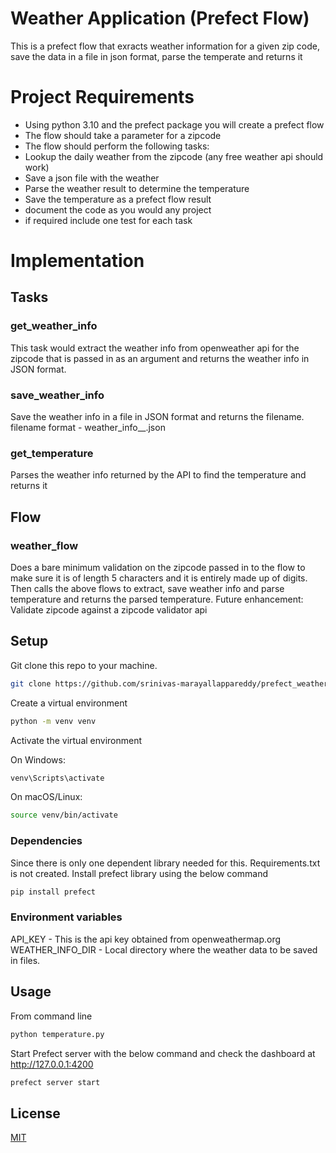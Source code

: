 # Weather Application (Prefect Flow)

This is a prefect flow that exracts weather information for a given zip code, save the data in a file in json format, parse the temperate and returns it

# Project Requirements

* Using python 3.10 and the prefect package you will create a prefect flow
* The flow should take a parameter for a zipcode
* The flow should perform the following tasks:
* Lookup the daily weather from the zipcode (any free weather api should work)
* Save a json file with the weather
* Parse the weather result to determine the temperature
* Save the temperature as a prefect flow result
* document the code as you would any project
* if required include one test for each task

# Implementation

## Tasks
### get_weather_info
This task would extract the weather info from openweather api for the zipcode that is passed in as an argument and returns the weather info in JSON format.

### save_weather_info
Save the weather info in a file in JSON format and returns the filename. 
filename format - weather_info_<zipcode>_<yyyymmddhhmmss>.json

### get_temperature
Parses the weather info returned by the API to find the temperature and returns it

## Flow
### weather_flow
Does a bare minimum validation on the zipcode passed in to the flow to make sure it is of length 5 characters and it is entirely made up of digits. Then calls the above flows to extract, save weather info and parse temperature and returns the parsed temperature.
Future enhancement: Validate zipcode against a zipcode validator api

## Setup

Git clone this repo to your machine.

```bash
git clone https://github.com/srinivas-marayallappareddy/prefect_weather_flow.git
```
Create a virtual environment

```bash
python -m venv venv
```
Activate the virtual environment

On Windows: 
```bash
venv\Scripts\activate
```

On macOS/Linux:
```bash
source venv/bin/activate
```

### Dependencies
Since there is only one dependent library needed for this. Requirements.txt is not created.
Install prefect library using the below command

```bash
pip install prefect
```

### Environment variables
API_KEY - This is the api key obtained from openweathermap.org
WEATHER_INFO_DIR - Local directory where the weather data to be saved in files. 

## Usage

From command line

```bash
python temperature.py
```

Start Prefect server with the below command and check the dashboard at  http://127.0.0.1:4200

```bash
prefect server start
```

## License

[MIT](https://choosealicense.com/licenses/mit/)
